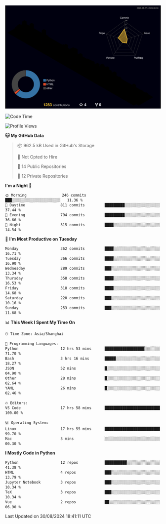 <!--![](https://raw.githubusercontent.com/BorisYang326/BorisYang326/output/github-contribution-grid-snake-dark.svg) -->
![](./profile-3d-contrib/profile-night-rainbow.svg)
<!--START_SECTION:waka-->
![Code Time](http://img.shields.io/badge/Code%20Time-409%20hrs%2020%20mins-blue)

![Profile Views](http://img.shields.io/badge/Profile%20Views-0-blue)

**🐱 My GitHub Data** 

> 📦 962.5 kB Used in GitHub's Storage 
 > 
> 🚫 Not Opted to Hire
 > 
> 📜 14 Public Repositories 
 > 
> 🔑 12 Private Repositories 
 > 
**I'm a Night 🦉** 

```text
🌞 Morning                246 commits         ███░░░░░░░░░░░░░░░░░░░░░░   11.36 % 
🌆 Daytime                811 commits         █████████░░░░░░░░░░░░░░░░   37.44 % 
🌃 Evening                794 commits         █████████░░░░░░░░░░░░░░░░   36.66 % 
🌙 Night                  315 commits         ████░░░░░░░░░░░░░░░░░░░░░   14.54 % 
```
📅 **I'm Most Productive on Tuesday** 

```text
Monday                   362 commits         ████░░░░░░░░░░░░░░░░░░░░░   16.71 % 
Tuesday                  366 commits         ████░░░░░░░░░░░░░░░░░░░░░   16.90 % 
Wednesday                289 commits         ███░░░░░░░░░░░░░░░░░░░░░░   13.34 % 
Thursday                 358 commits         ████░░░░░░░░░░░░░░░░░░░░░   16.53 % 
Friday                   318 commits         ████░░░░░░░░░░░░░░░░░░░░░   14.68 % 
Saturday                 220 commits         ███░░░░░░░░░░░░░░░░░░░░░░   10.16 % 
Sunday                   253 commits         ███░░░░░░░░░░░░░░░░░░░░░░   11.68 % 
```


📊 **This Week I Spent My Time On** 

```text
🕑︎ Time Zone: Asia/Shanghai

💬 Programming Languages: 
Python                   12 hrs 53 mins      ██████████████████░░░░░░░   71.70 % 
Bash                     3 hrs 16 mins       █████░░░░░░░░░░░░░░░░░░░░   18.27 % 
JSON                     52 mins             █░░░░░░░░░░░░░░░░░░░░░░░░   04.90 % 
Other                    28 mins             █░░░░░░░░░░░░░░░░░░░░░░░░   02.64 % 
YAML                     26 mins             █░░░░░░░░░░░░░░░░░░░░░░░░   02.46 % 

🔥 Editors: 
VS Code                  17 hrs 58 mins      █████████████████████████   100.00 % 

💻 Operating System: 
Linux                    17 hrs 55 mins      █████████████████████████   99.70 % 
Mac                      3 mins              ░░░░░░░░░░░░░░░░░░░░░░░░░   00.30 % 
```

**I Mostly Code in Python** 

```text
Python                   12 repos            ██████████░░░░░░░░░░░░░░░   41.38 % 
HTML                     4 repos             ███░░░░░░░░░░░░░░░░░░░░░░   13.79 % 
Jupyter Notebook         3 repos             ███░░░░░░░░░░░░░░░░░░░░░░   10.34 % 
TeX                      3 repos             ███░░░░░░░░░░░░░░░░░░░░░░   10.34 % 
Vue                      2 repos             ██░░░░░░░░░░░░░░░░░░░░░░░   06.90 % 
```




 Last Updated on 30/08/2024 18:41:11 UTC
<!--END_SECTION:waka-->
